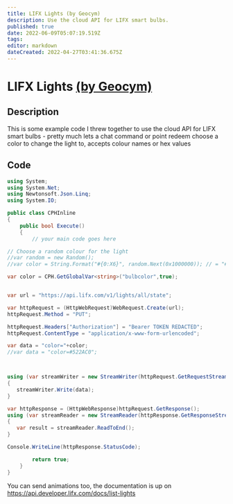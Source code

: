 ```yaml
---
title: LIFX Lights (by Geocym)
description: Use the cloud API for LIFX smart bulbs.
published: true
date: 2022-06-09T05:07:19.519Z
tags: 
editor: markdown
dateCreated: 2022-04-27T03:41:36.675Z
---
```


# LIFX Lights [(by Geocym)](https://www.twitch.tv/geocym)

## Description
This is some example code I threw together to use the cloud API for LIFX smart bulbs - pretty much lets a chat command or point redeem choose a color to change the light to, accepts colour names or hex values 

## Code
```cs
using System;
using System.Net;
using Newtonsoft.Json.Linq;
using System.IO;

public class CPHInline
{
    public bool Execute()
    {
        // your main code goes here

// Choose a random colour for the light
//var random = new Random();
//var color = String.Format("#{0:X6}", random.Next(0x1000000)); // = "#A197B9"

var color = CPH.GetGlobalVar<string>("bulbcolor",true);


var url = "https://api.lifx.com/v1/lights/all/state";

var httpRequest = (HttpWebRequest)WebRequest.Create(url);
httpRequest.Method = "PUT";

httpRequest.Headers["Authorization"] = "Bearer TOKEN REDACTED";
httpRequest.ContentType = "application/x-www-form-urlencoded";

var data = "color="+color;
//var data = "color=#522AC0";



using (var streamWriter = new StreamWriter(httpRequest.GetRequestStream()))
{
   streamWriter.Write(data);
}

var httpResponse = (HttpWebResponse)httpRequest.GetResponse();
using (var streamReader = new StreamReader(httpResponse.GetResponseStream()))
{
   var result = streamReader.ReadToEnd();
}

Console.WriteLine(httpResponse.StatusCode);

        return true;
    }
}
```

You can send animations too, the documentation is up on https://api.developer.lifx.com/docs/list-lights
